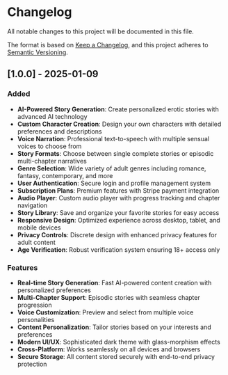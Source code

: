 # Changelog
All notable changes to this project will be documented in this file.

The format is based on [Keep a Changelog](https://keepachangelog.com/en/1.0.0/),
and this project adheres to [Semantic Versioning](https://semver.org/spec/v2.0.0.html).

## [1.0.0] - 2025-01-09

### Added
- **AI-Powered Story Generation**: Create personalized erotic stories with advanced AI technology
- **Custom Character Creation**: Design your own characters with detailed preferences and descriptions
- **Voice Narration**: Professional text-to-speech with multiple sensual voices to choose from
- **Story Formats**: Choose between single complete stories or episodic multi-chapter narratives
- **Genre Selection**: Wide variety of adult genres including romance, fantasy, contemporary, and more
- **User Authentication**: Secure login and profile management system
- **Subscription Plans**: Premium features with Stripe payment integration
- **Audio Player**: Custom audio player with progress tracking and chapter navigation
- **Story Library**: Save and organize your favorite stories for easy access
- **Responsive Design**: Optimized experience across desktop, tablet, and mobile devices
- **Privacy Controls**: Discrete design with enhanced privacy features for adult content
- **Age Verification**: Robust verification system ensuring 18+ access only

### Features
- **Real-time Story Generation**: Fast AI-powered content creation with personalized preferences
- **Multi-Chapter Support**: Episodic stories with seamless chapter progression
- **Voice Customization**: Preview and select from multiple voice personalities
- **Content Personalization**: Tailor stories based on your interests and preferences
- **Modern UI/UX**: Sophisticated dark theme with glass-morphism effects
- **Cross-Platform**: Works seamlessly on all devices and browsers
- **Secure Storage**: All content stored securely with end-to-end privacy protection